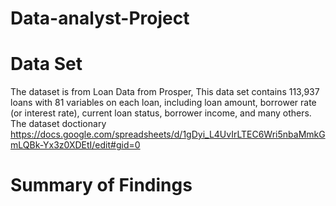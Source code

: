# Data-analyst-Project

# Data Set
The dataset is from Loan Data from Prosper, This data set contains 113,937 loans with 81 variables on each loan, including loan amount, borrower rate (or interest rate), current loan status, borrower income, and many others.
The dataset doctionary https://docs.google.com/spreadsheets/d/1gDyi_L4UvIrLTEC6Wri5nbaMmkGmLQBk-Yx3z0XDEtI/edit#gid=0

# Summary of Findings

